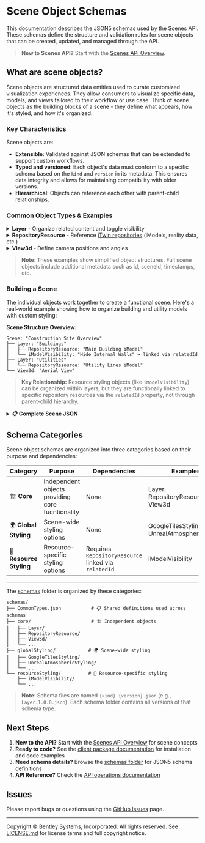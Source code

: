 # Scene Object Schemas

This documentation describes the JSON5 schemas used by the Scenes API. These schemas define the structure and validation rules for scene objects that can be created, updated, and managed through the API.

> **New to Scenes API?** Start with the [Scenes API Overview](https://developer.bentley.com/apis/scenes/overview/).

## What are scene objects?

Scene objects are structured data entities used to curate customized visualization experiences. They allow consumers to visualize specific data, models, and views tailored to their workflow or use case.
Think of scene objects as the building blocks of a scene - they define what appears, how it's styled, and how it's organized.

### Key Characteristics

Scene objects are:

- **Extensible**: Validated against JSON schemas that can be extended to support custom workflows.
- **Typed and versioned**: Each object's data must conform to a specific schema based on the `kind` and `version` in its metadata. This ensures data integrity and allows for maintaining compatibility with older versions.
- **Hierarchical**: Objects can reference each other with parent-child relationships.

### Common Object Types & Examples

<details>
<summary><strong>Layer</strong> - Organize related content and toggle visibility</summary>

```json
{
  "kind": "Layer",
  "version": "1.0.0",
  "data": {
    "visible": true,
    "displayName": "Exton Campus - Main Building"
  }
}
```

</details>

<details>
<summary><strong>RepositoryResource</strong> - Reference <a href="https://developer.bentley.com/apis/itwins/overview/#itwin-repositories">iTwin repositories</a> (iModels, reality data, etc.)</summary>

```json
{
  "displayName": "Main Building Model",
  "kind": "RepositoryResource",
  "version": "1.0.0",
  "iTwinId": "fa6e86b2-da9a-4fdc-a1bd-4a707b696d32",
  "data": {
    "class": "iModels",
    "repositoryId": "iModels",
    "id": "c2fdfb84-bedb-409d-8527-fe519c85abe2",
    "visible": true
  }
}
```

</details>

<details>
<summary><strong>View3d</strong> - Define camera positions and angles</summary>

```json
{
  "displayName": "Default View",
  "kind": "View3d",
  "version": "1.0.0",
  "data": {
    "position": {
      "x": -17.90,
      "y": 20.51,
      "z": -12.33
    },
    "aspectRatio": 1.33,
    "direction": {
      "x": 0.5,
      "y": -0.5,
      "z": 0
    },
    "up": {
      "x": 0,
      "y": 1,
      "z": 0
    },
    "near": 0,
    "far": 100,
    "ecefTransform": [
      1, 0, 0, 0,
      0, 1, 0, 0,
      0, 0, 1, 0,
      0, 0, 0, 1
    ]
  }
}
```

</details>


> **Note**: These examples show simplified object structures. Full scene objects include additional metadata such as id, sceneId, timestamps, etc.


### Building a Scene

The individual objects work together to create a functional scene. Here's a real-world example showing how to organize building and utility models with custom styling:

**Scene Structure Overview:**
```
Scene: "Construction Site Overview"
├── Layer: "Buildings"
│   ├── RepositoryResource: "Main Building iModel"
│   └── iModelVisibility: "Hide Internal Walls" → linked via relatedId
├── Layer: "Utilities"
│   └── RepositoryResource: "Utility Lines iModel"
└── View3d: "Aerial View"
```

> **Key Relationship:** Resource styling objects (like `iModelVisibility`) can be organized within layers, but they are functionally linked to specific repository resources via the `relatedId` property, not through parent-child hierarchy.

<details>
<summary><strong>📋 Complete Scene JSON</strong></summary>


```json
{
  "id": "8c361895-93ee-4e52-ba61-f51f2efa88f3",
  "displayName": "Construction Site Overview",
  "iTwinId": "64060a14-d545-4fff-b3b0-4c31291e7a00",
  "sceneData": {
    "objects": [
      // Layer: Buildings - Controls visibility of building-related content
      {
        "id": "709f6a9d-d791-4e6c-9154-1b8fffbab3c1",
        "kind": "Layer",
        "version": "1.0.0",
        "data": {
          "visible": true,
          "displayName": "Buildings"
        }
      },

      // RepositoryResource: Main Building iModel
      {
        "id": "0e5751c6-2846-4637-9de4-5e486968c8b2",
        "displayName": "Main Building iModel",
        "kind": "RepositoryResource",
        "version": "1.0.0",
        "parentId": "709f6a9d-d791-4e6c-9154-1b8fffbab3c1", // References Buildings Layer
        "iTwinId": "64060a14-d545-4fff-b3b0-4c31291e7a00",
        "data": {
          "class": "iModels",
          "repositoryId": "iModels",
          "id": "ba9bdbbf-59f9-41aa-a4e3-6fbd8d6bd068",
          "visible": true
        }
      },

      // iModelVisibility: Styling for Main Building iModel
      {
        "id": "8d4ce395-cc6b-46da-bc93-6c166bb22e96",
        "displayName": "Hide Internal Walls",
        "kind": "iModelVisibility",
        "version": "1.0.0",
        "parentId": "709f6a9d-d791-4e6c-9154-1b8fffbab3c1",  // Organized under Buildings Layer
        "relatedId": "0e5751c6-2846-4637-9de4-5e486968c8b2", // Styles the Main Building iModel
        "data": {
          "categories": {
            "shownList": "",
            "hiddenList": "+300000000A0+ED1+3*2+4+D+3*2+8+4*3+3*5+2+3*4+4+3*2+4*2+3*3+5+4+5+4+8+3*2+5+4+7F",
          },
          "models": {
            "shownList": "",
            "hiddenList": "+20000000002",
          }
        }
      },

      // Layer: Utilities - Controls visibility of utility-related content
      {
        "id": "3bc3a0c0-75e8-498b-901a-7290f57f7b40",
        "kind": "Layer",
        "version": "1.0.0",
        "data": {
          "visible": true,
          "displayName": "Utilities"
        }
      },

      // RepositoryResource: Utility Lines iModel
      {
        "id": "c03b3685-338a-45f3-8b84-9ee0551515a9",
        "displayName": "Utility Lines iModel",
        "kind": "RepositoryResource",
        "version": "1.0.0",
        "parentId": "3bc3a0c0-75e8-498b-901a-7290f57f7b40", // References Utilities Layer
        "iTwinId": "64060a14-d545-4fff-b3b0-4c31291e7a00",
        "data": {
          "class": "iModels",
          "repositoryId": "iModels",
          "id": "6bbcf593-6160-4d83-9c07-1a69e4cc29fb",
          "visible": true
        }
      },

      // View3d: Global camera position and view settings
      {
        "id": "46db6358-d6a4-4ea4-85f9-9f66a2f80860",
        "displayName": "Aerial View",
        "kind": "View3d",
        "version": "1.0.0",
        "data": {
          "position": {
            "x": -50.0,
            "y": 75.0,
            "z": 150.0
          },
          "isOrthographic": false,
          "aspectRatio": 1.33,
          "direction": {
            "x": 0.2,
            "y": 0.2,
            "z": -0.96
          },
          "up": {
            "x": 0,
            "y": 1,
            "z": 0
          },
          "near": 1,
          "far": 1000,
          "ecefTransform": [
            1, 0, 0, 0,
            0, 1, 0, 0,
            0, 0, 1, 0,
            0, 0, 0, 1
          ]
        }
      }
    ]
  }
}
```

</details>


## Schema Categories

Scene object schemas are organized into three categories based on their purpose and dependencies:

| Category | Purpose | Dependencies | Examples |
|----------|---------|--------------|----------|
| 🏗️ **Core** | Independent  objects providing core fucntionality  | None | Layer, RepositoryResource, View3d |
| 🌍 **Global Styling** | Scene-wide styling options | None | GoogleTilesStyling, UnrealAtmosphericStyling |
| 🎨 **Resource Styling** | Resource-specific styling options | Requires `RepositoryResource` linked via `relatedId` | iModelVisibility |

---


The [schemas](./schemas) folder is organized by these categories:

```
schemas/
├── CommonTypes.json           # 📋 Shared definitions used across schemas
├── core/                      # 🏗️ Independent objects
│   ├── Layer/
│   ├── RepositoryResource/
│   ├── View3d/
│   └── ...
├── globalStyling/            # 🌍 Scene-wide styling
│   ├── GoogleTilesStyling/
│   ├── UnrealAtmosphericStyling/
│   └── ...
└── resourceStyling/          # 🎨 Resource-specific styling
    ├── iModelVisibility/
    └── ...
```

> **Note**: Schema files are named `{kind}.{version}.json` (e.g., `Layer.1.0.0.json`). Each schema folder contains all versions of that schema type.

## Next Steps

1. **New to the API?** Start with the [Scenes API Overview](https://developer.bentley.com/apis/scenes/overview/) for scene concepts
2. **Ready to code?** See the [client package documentation](../packages/scenes-client/README.md) for installation and code examples
3. **Need schema details?** Browse the [schemas folder](./schemas/) for JSON5 schema definitions
4. **API Reference?** Check the [API operations documentation](https://developer.bentley.com/apis/scenes/operations/)


## Issues
Please report bugs or questions using the [GitHub Issues](./issues) page.

---

Copyright © Bentley Systems, Incorporated. All rights reserved. See [LICENSE.md](./LICENSE.md) for license terms and full copyright notice.
